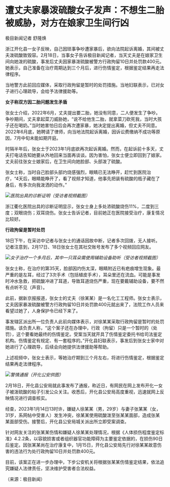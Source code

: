 # 遭丈夫家暴泼硫酸女子发声：不想生二胎被威胁，对方在娘家卫生间行凶

极目新闻记者 舒隆焕

浙江开化县一女子反映，自己因琐事争吵遭家暴后，欲向法院起诉离婚，其间被丈夫泼硫酸致毁容。2月18日，当事女子告诉极目新闻记者，当天丈夫是在娘家卫生间向她泼的硫酸，事发后丈夫因家暴泼硫酸被警方行政拘留10日并处罚款400元。她表示，自己准备在治疗周期达到三个月后，进行伤情鉴定，根据鉴定结果再走法律程序。

当地警方此前回应媒体，采取行政拘留是暂时的处罚措施。当地妇联表示，已对女子进行心理疏导，会给予法律援助等。

**女子称双方因二胎问题发生矛盾**

张女士介绍，2022年6月，丈夫提出要二胎，她没有同意，二人便发生了争吵。争吵期间，丈夫拿起菜刀威胁她，“说不给他生二胎，就拿菜刀砍死我，当时大孩子还在喝奶。”当时她害怕日后会再次遭家暴，她决定提出离婚，但丈夫不同意。2022年6月底，她聘请了律师，向当地法院起诉离婚，因诉讼费缴纳不成功等原因，7月中旬未能如期开庭。

时隔半年后，张女士于2023年1月底欲再次起诉离婚。然而，在起诉前十多天，丈夫打电话告知她要从外地回来当面再谈谈。因为害怕，张女士便立即回到了娘家。丈夫前往张女士娘家后，在卫生间向她脸部、头部泼了硫酸。

张女士称，当时自己脸部头部灼烧感强烈，眼睛已无法睁开，赶忙到医院治疗，“4天后，眼睛能睁开了，看了视频才知道，他事先把装有硫酸的瓶子藏在了身后，有多次向我泼洒的动作。”

![](https://inews.gtimg.com/newsapp_bt/0/15672982856/1000)_医院出具的诊断证明（受访者视频截图）_

浙江衢化医院出具的诊断证明显示，张女士身上多处浓硫酸烧伤11%，二度到三度；双眼烧伤；双耳烧伤。张女士告诉记者，目前她正在医院接受治疗，康复情况比较好。

**行政拘留是暂时处罚**

18日下午，在采访中记者与张女士的通话因故中断，记者多次回拨，无人接听。记者注意到，2月17日、18日张女士在其社交账号发布了多个视频回应网友。

![](https://inews.gtimg.com/newsapp_bt/0/15672982864/1000)_女子治疗一个多月后，其中一只耳朵需使用辅助设备助听（受访者视频截图）_

张女士称，在治疗的第35天，脸部因灼伤太深，眼睛附近已有疤痕增生现象。最严重的是左耳，经过了3次手术（包括植皮手术），耳朵里还在流血。可能是事发时冲水急救，把硫酸冲进了耳道，导致耳道烧伤严重，现在要戴辅助设备，要不然有点听不见（声音）。

此前，据新京报报道，张女士的丈夫（徐某某）是一名化工工程师。张女士表示，丈夫因家暴泼硫酸被警方行政拘留10日并处罚款400元就出来了，法院工作人员来看望过她了，人身保护令已经下来了。

事发辖区派出所一位负责人此前向媒体表示，对徐某某采取行政拘留是暂时的处罚措施。该负责人称，“这个案子还在办理中，行政（拘留）只是一个暂时的（处罚），这个要看她最终的伤情鉴定。受案当天就开具了伤情鉴定委托书给司法鉴定机构。伤情鉴定有规定、有一套程序的。”开化县妇联表示，事发后到张女士家中对她进行了心理疏导，后续会向她提供法律援助等帮助。

上述视频中，张女士表示，等她治疗期到三个月左右，将进行伤情鉴定，根据鉴定结果再走法律程序。

![](https://inews.gtimg.com/newsapp_bt/0/15672982871/1000)_警情通报（开化公安供图）_

2月18日，开化县公安局就此事发布了通报，称近日，有网民在网上发布开化一女子被泼硫酸的帖子引发公众关注。收悉后，开化县公安局高度重视，迅速就网上反映情况进行调查核实。

经查，2023年1月14日13时许，嫌疑人徐某某（男，29岁）与妻子张某某（女，31岁，系网帖中受害人）发生冲突，徐某某使用硫酸泼至张某某面部，造成张某某面部受伤。接警后，开化县公安局城关派出所立即受案调查。

针对网友关注的张某某伤情和嫌疑人徐某某处理情况，根据《人体损伤程度鉴定标准》4.2.2条，以容貌损害或者组织器官功能障碍为主要鉴定依据的，在损伤90日后鉴定。因张某某尚在治疗康复中，1月15日，开化县公安局先行对徐某某故意伤害的违法行为处行政拘留10日并处罚款400元。

目前，该案正在进一步办理中，下步公安机关将根据张某某伤情鉴定结果，依法追究嫌疑人法律责任，坚决维护受害者合法权益。

（来源：极目新闻）

